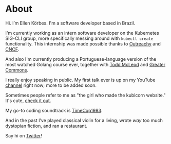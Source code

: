 # About

Hi. I’m Ellen Körbes. I'm a software developer based in Brazil.

I'm currently working as an intern software developer on the Kubernetes SIG-CLI group, more specifically messing around with `kubectl create` functionality. This internship was made possible thanks to [Outreachy](https://www.outreachy.org/) and [CNCF](https://www.cncf.io/).

And also I'm currently producing a Portuguese-language version of the most watched Golang course ever, together with [Todd McLeod](https://twitter.com/Todd_McLeod) and [Greater Commons](https://greatercommons.com/).

I really enjoy speaking in public. My first talk ever is up on my YouTube [channel](https://www.youtube.com/channel/UCxD5EE0H7qOhRr0tIVsOZPQ) right now; more to be added soon.

Sometimes people refer to me as "the girl who made the kubicorn website." It's cute, [check it out](http://kubicorn.io/).

My go-to coding soundtrack is [TimeCop1983](https://timecop1983.bandcamp.com/).

And in the past I’ve played classical violin for a living, wrote *way* too much dystopian fiction, and ran a restaurant.

Say hi on <a href="https://twitter.com/intent/tweet?text=@ellenkorbes%20Hi!" rel="nofollow" target="_blank" title="Share on Twitter">Twitter</a>!
